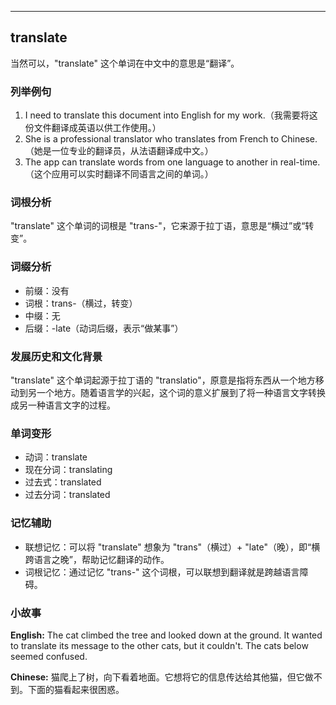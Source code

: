 
---------------
## translate
当然可以，"translate" 这个单词在中文中的意思是“翻译”。

### 列举例句

1. I need to translate this document into English for my work.（我需要将这份文件翻译成英语以供工作使用。）
2. She is a professional translator who translates from French to Chinese.（她是一位专业的翻译员，从法语翻译成中文。）
3. The app can translate words from one language to another in real-time.（这个应用可以实时翻译不同语言之间的单词。）

### 词根分析

"translate" 这个单词的词根是 "trans-"，它来源于拉丁语，意思是“横过”或“转变”。

### 词缀分析

- 前缀：没有
- 词根：trans-（横过，转变）
- 中缀：无
- 后缀：-late（动词后缀，表示“做某事”）

### 发展历史和文化背景

"translate" 这个单词起源于拉丁语的 "translatio"，原意是指将东西从一个地方移动到另一个地方。随着语言学的兴起，这个词的意义扩展到了将一种语言文字转换成另一种语言文字的过程。

### 单词变形

- 动词：translate
- 现在分词：translating
- 过去式：translated
- 过去分词：translated

### 记忆辅助

- 联想记忆：可以将 "translate" 想象为 "trans"（横过）+ "late"（晚），即“横跨语言之晚”，帮助记忆翻译的动作。
- 词根记忆：通过记忆 "trans-" 这个词根，可以联想到翻译就是跨越语言障碍。

### 小故事

**English:**
The cat climbed the tree and looked down at the ground. It wanted to translate its message to the other cats, but it couldn't. The cats below seemed confused.

**Chinese:**
猫爬上了树，向下看着地面。它想将它的信息传达给其他猫，但它做不到。下面的猫看起来很困惑。

